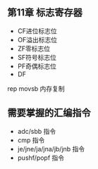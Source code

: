 第11章 标志寄存器
---

- CF进位标志位
- OF溢出标志位
- ZF零标志位
- SF符号标志位
- PF奇偶标志位
- DF

rep movsb 内存复制

## 需要掌握的汇编指令
 - adc/sbb 指令
 - cmp 指令
 - je/jne/ja/jna/jb/jnb 指令
 - pushf/popf 指令